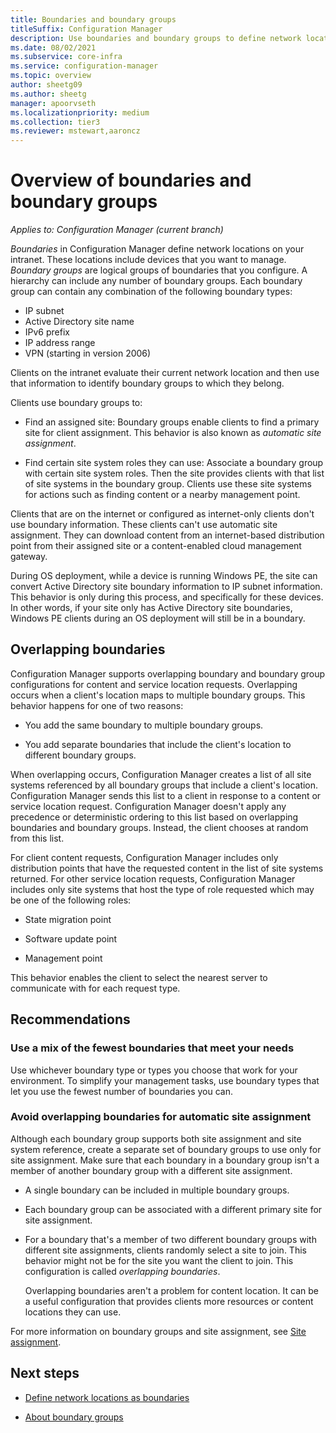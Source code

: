 ```yaml
---
title: Boundaries and boundary groups
titleSuffix: Configuration Manager
description: Use boundaries and boundary groups to define network locations for clients and site systems in your environment.
ms.date: 08/02/2021
ms.subservice: core-infra
ms.service: configuration-manager
ms.topic: overview
author: sheetg09
ms.author: sheetg
manager: apoorvseth
ms.localizationpriority: medium
ms.collection: tier3
ms.reviewer: mstewart,aaroncz 
---
```


# Overview of boundaries and boundary groups

*Applies to: Configuration Manager (current branch)*

_Boundaries_ in Configuration Manager define network locations on your intranet. These locations include devices that you want to manage. _Boundary groups_ are logical groups of boundaries that you configure. A hierarchy can include any number of boundary groups. Each boundary group can contain any combination of the following boundary types:

- IP subnet
- Active Directory site name
- IPv6 prefix
- IP address range
- VPN (starting in version 2006)

Clients on the intranet evaluate their current network location and then use that information to identify boundary groups to which they belong.

Clients use boundary groups to:

- Find an assigned site: Boundary groups enable clients to find a primary site for client assignment. This behavior is also known as _automatic site assignment_.

- Find certain site system roles they can use: Associate a boundary group with certain site system roles. Then the site provides clients with that list of site systems in the boundary group. Clients use these site systems for actions such as finding content or a nearby management point.

Clients that are on the internet or configured as internet-only clients don't use boundary information. These clients can't use automatic site assignment. They can download content from an internet-based distribution point from their assigned site or a content-enabled cloud management gateway.

During OS deployment, while a device is running Windows PE, the site can convert Active Directory site boundary information to IP subnet information. This behavior is only during this process, and specifically for these devices. In other words, if your site only has Active Directory site boundaries, Windows PE clients during an OS deployment will still be in a boundary.<!-- SCCMDocs#2086 -->

## Overlapping boundaries

Configuration Manager supports overlapping boundary and boundary group configurations for content and service location requests. Overlapping occurs when a client's location maps to multiple boundary groups. This behavior happens for one of two reasons:

- You add the same boundary to multiple boundary groups.

- You add separate boundaries that include the client's location to different boundary groups.

When overlapping occurs, Configuration Manager creates a list of all site systems referenced by all boundary groups that include a client's location. Configuration Manager sends this list to a client in response to a content or service location request. Configuration Manager doesn't apply any precedence or deterministic ordering to this list based on overlapping boundaries and boundary groups. Instead, the client chooses at random from this list.

For client content requests, Configuration Manager includes only distribution points that have the requested content in the list of site systems returned. For other service location requests, Configuration Manager includes only site systems that host the type of role requested which may be one of the following roles:

- State migration point

- Software update point

- Management point

This behavior enables the client to select the nearest server to communicate with for each request type.

## Recommendations

### Use a mix of the fewest boundaries that meet your needs

Use whichever boundary type or types you choose that work for your environment. To simplify your management tasks, use boundary types that let you use the fewest number of boundaries you can.

### Avoid overlapping boundaries for automatic site assignment

Although each boundary group supports both site assignment and site system reference, create a separate set of boundary groups to use only for site assignment. Make sure that each boundary in a boundary group isn't a member of another boundary group with a different site assignment.

- A single boundary can be included in multiple boundary groups.

- Each boundary group can be associated with a different primary site for site assignment.

- For a boundary that's a member of two different boundary groups with different site assignments, clients randomly select a site to join. This behavior might not be for the site you want the client to join. This configuration is called _overlapping boundaries_.

    Overlapping boundaries aren't a problem for content location. It can be a useful configuration that provides clients more resources or content locations they can use.

For more information on boundary groups and site assignment, see [Site assignment](boundary-groups.md#site-assignment).

## Next steps

- [Define network locations as boundaries](boundaries.md)

- [About boundary groups](boundary-groups.md)
